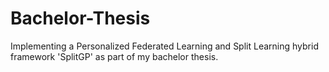 # Bachelor-Thesis
Implementing a Personalized Federated Learning and Split Learning hybrid framework 'SplitGP' as part of my bachelor thesis.
